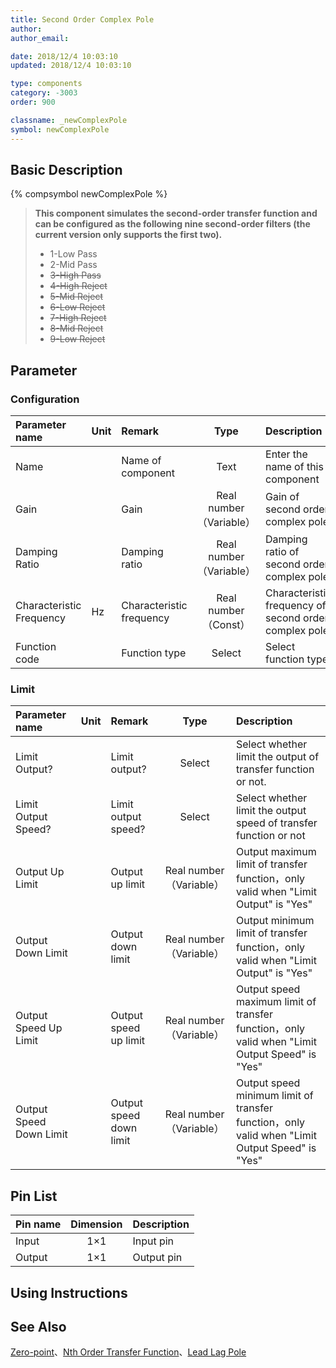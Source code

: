 ```yaml
---
title: Second Order Complex Pole
author: 
author_email:

date: 2018/12/4 10:03:10
updated: 2018/12/4 10:03:10

type: components
category: -3003
order: 900

classname: _newComplexPole
symbol: newComplexPole
---
```

## Basic Description
{% compsymbol newComplexPole %}

> **This component simulates the second-order transfer function and can be configured as the following nine second-order filters (the current version only supports the first two).**
>  + 1-Low Pass
>  + 2-Mid Pass  
>  + ~~3-High Pass~~  
>  + ~~4-High Reject~~  
>  + ~~5-Mid Reject~~  
>  + ~~6-Low Reject~~  
>  + ~~7-High Reject~~  
>  + ~~8-Mid Reject~~  
>  + ~~9-Low Reject~~

## Parameter
### Configuration
| Parameter name | Unit | Remark | Type | Description |
| :--- | :--- | :--- | :--: | :--- |
| Name |  | Name of component | Text | Enter the name of this component |
| Gain |  | Gain | Real number（Variable） | Gain of second order complex pole |
| Damping Ratio |  | Damping ratio | Real number（Variable） | Damping ratio of second order complex pole|
| Characteristic Frequency | Hz | Characteristic frequency | Real number（Const） | Characteristic frequency of second order complex pole |
| Function code |  | Function type | Select | Select function type |

### Limit
| Parameter name | Unit | Remark | Type | Description |
| :--- | :--- | :--- | :--: | :--- |
| Limit Output? |  | Limit output? | Select | Select whether limit the output of transfer function or not. |
| Limit Output Speed? |  | Limit output speed? | Select | Select whether limit the output speed of transfer function or not |
| Output Up Limit |  | Output up limit | Real number（Variable） | Output maximum limit of transfer function，only valid when "Limit Output" is "Yes" |
| Output Down Limit |  | Output down limit | Real number（Variable） | Output minimum limit of transfer function，only valid when "Limit Output" is "Yes" |
| Output Speed Up Limit |  | Output speed up limit | Real number（Variable） | Output speed maximum limit of transfer function，only valid when "Limit Output Speed" is "Yes" |
| Output Speed Down Limit |  | Output speed down limit | Real number（Variable） | Output speed minimum limit of transfer function，only valid when "Limit Output Speed" is "Yes" |


## Pin List

| Pin name | Dimension | Description |
| :--- | :--:  | :--- |
| Input | 1×1 | Input pin |
| Output | 1×1 | Output pin |

## Using Instructions



## See Also

[Zero-point](comp_newZero.html)、[Nth Order Transfer Function](comp_newNthOrderTransFunc.html)、[Lead Lag Pole](comp_newLeadLag.html)
